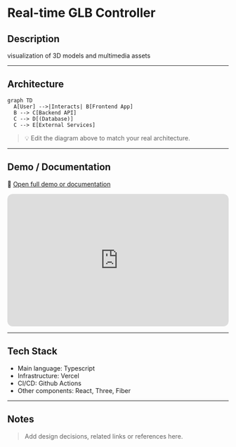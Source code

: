 # Real-time GLB Controller

## Description
visualization of 3D models and multimedia assets

---

## Architecture

```mermaid
graph TD
  A[User] -->|Interacts| B[Frontend App]
  B --> C[Backend API]
  C --> D[(Database)]
  C --> E[External Services]
```


> 💡 Edit the diagram above to match your real architecture.

---

## Demo / Documentation
🔗 [Open full demo or documentation](https://hmosqueraturner.github.io/scene-controller)


<div style="position:relative; padding-bottom:60%; height:0; overflow:hidden; border-radius:12px; background:#f5f5f5;">
  <iframe
    src="https://hmosqueraturner.github.io/scene-controller"
    style="position:absolute; top:0; left:0; width:100%; height:100%; border:none; border-radius:12px;"
    allowfullscreen
    loading="lazy"
    onerror="this.outerHTML='<div style=\'padding:2em;text-align:center;color:#666;background:#fafafa;border-radius:12px;\'>⚠️ Could not load the embedded demo.<br> GitHub may block embedded views.<br><a href=https://hmosqueraturner.github.io/scene-controller target=_blank>Open it directly here</a>.</div>'">
  </iframe>
</div>


---

## Tech Stack
- Main language: Typescript
- Infrastructure: Vercel
- CI/CD: Github Actions
- Other components: React, Three, Fiber

---

## Notes
> Add design decisions, related links or references here.
